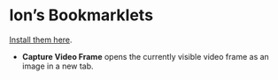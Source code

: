 # Ion’s Bookmarklets

[Install them here](https://ion1.github.io/bookmarklets/).

- **Capture Video Frame** opens the currently visible video frame as an image in a new tab.
